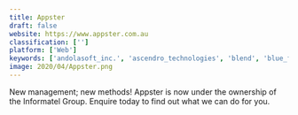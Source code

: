 ```yaml
---
title: Appster
draft: false 
website: https://www.appster.com.au
classification: ['']
platform: ['Web']
keywords: ['andolasoft_inc.', 'ascendro_technologies', 'blend', 'blue_fountain_media', 'intellectsoft', 'spiral_scout', 'ecloudvalley', 'u2i']
image: 2020/04/Appster.png
---
```

New management; new methods! Appster is now under the ownership of the Informatel Group. Enquire today to find out what we can do for you.